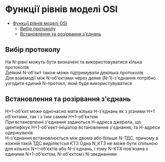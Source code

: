 # Функції рівнів моделі OSI

- [Функції рівнів моделі OSI](#функції-рівнів-моделі-osi)
  - [Вибір протоколу](#вибір-протоколу)
  - [Встановлення та розірвання з'єднань](#встановлення-та-розірвання-зєднань)

## Вибір протоколу

На N-рівні можуть бути визначені та використовуватися кілька протоколів  
Деякий N-об'єкт також може підтримувати декілька протоколів  
Для взаємодії між N-об'єктами через деяке (N-1)-з'єднання потрібно узгодити єдиний N-протокл, який буде використувуватися  

## Встановлення та розірвання з'єднань

Н+1-об'єкт може одночасно мати кілька Н-з'єднань як з різними Н+1 об'єктами, так і з тим самим Н+1-об'єктом  
При встановленні з'єднання задаються Н-адреса джерела, що ідентифікує Н+1-об'єект-ініціатор встановлення з'єднання, та Н-адреси одержувачів  
Н-з'єднання встановлюється між двома або більше N-ТДС, причому в кожній такій ТДС виділяєтсья КТЗ
Одна N_КТЗ не може бути спільною для кількох N+!-об'єктів або N-з'єднань, і тому N-КТХ пов'язана з єдиними N+1-об'єктом, N-об'єктом і N-звєднанням
